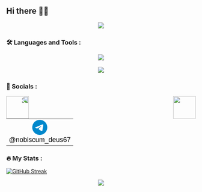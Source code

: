 ## Hi there 👋💚
<p align="center">
  <a href="https://www.youtube.com/watch?v=CD-E-LDc384&ab_channel=Metallica">
    <img src="https://user-images.githubusercontent.com/74038190/225813708-98b745f2-7d22-48cf-9150-083f1b00d6c9.gif" width="614"/>
  </a>
</p>

### :hammer_and_wrench: Languages and Tools :
<p align="center">
  <a href="https://skillicons.dev">
    <img src="https://skillicons.dev/icons?i=html,css,sass,js,ts,vue,vite,pinia,vuetify" />
  </a>
</p>
<p align="center">
  <a href="https://skillicons.dev">
    <img src="https://skillicons.dev/icons?i=vscode,obsidian,discord,git" />
  </a>
</p>

### 💬 Socials :
<img src="https://user-images.githubusercontent.com/74038190/226127923-0e8b7792-7b3c-462b-951b-63c96ba1a5af.gif" width="60" height="60" align="left" style="transform: scaleX(-1)"/>
<img src="https://user-images.githubusercontent.com/74038190/226127923-0e8b7792-7b3c-462b-951b-63c96ba1a5af.gif" width="60" height="60" align="right"/>

<table align="center">
  <tr>
    <td align="center">
      <a href="https://t.me/@nobiscum_deus67" style="text-decoration: none;">
        <img src="https://github.com/CLorant/readme-social-icons/raw/main/large/filled/telegram.svg" width="40" height="40" alt="Telegram">
        <br>
        <span style="font-family: Arial, sans-serif; color: #000; font-size: 18px;">@nobiscum_deus67</span>
      </a>
    </td>
  </tr>
</table>

### :fire: My Stats :
[![GitHub Streak](http://github-readme-streak-stats.herokuapp.com?user=smaylninja&theme=dark&background=000000)](https://git.io/streak-stats)


<p align="center">
  <img src="https://user-images.githubusercontent.com/74038190/212284158-e840e285-664b-44d7-b79b-e264b5e54825.gif" />
</p>
